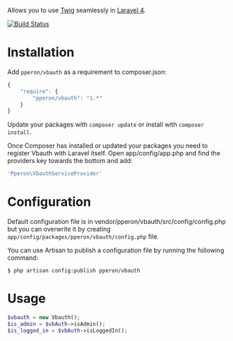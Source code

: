 Allows you to use [Twig](http://twig.sensiolabs.org/) seamlessly in [Laravel 4](http://laravel.com/).

[![Build Status](https://travis-ci.org/rcrowe/TwigBridge.png?branch=master)](https://travis-ci.org/rcrowe/TwigBridge)

Installation
============

Add `pperon/vbauth` as a requirement to composer.json:

```javascript
{
    "require": {
        "pperon/vbauth": "1.*"
    }
}
```

Update your packages with `composer update` or install with `composer install`.

Once Composer has installed or updated your packages you need to register Vbauth with Laravel itself. Open app/config/app.php and find the providers key towards the bottom and add:

```php
'Pperon\VbauthServiceProvider'
```

Configuration
=============

Default configuration file is in vendor/pperon/vbauth/src/config/config.php but you can overwrite it by creating `app/config/packages/pperon/vbauth/config.php` file.

You can use Artisan to publish a configuration file by running the following command:

```
$ php artisan config:publish pperon/vbauth
```

Usage
=====

```php
$vbauth = new Vbauth();
$is_admin = $vbAuth->isAdmin();
$is_logged_in = $vbAuth->isLoggedIn();
```